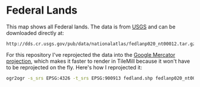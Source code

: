 # Federal Lands
This map shows all Federal lands. The data is from [USGS](http://catalog.data.gov/dataset/usgs-small-scale-dataset-federal-lands-of-the-united-states-200606-shapefile)
and can be downloaded directly at:

```
http://dds.cr.usgs.gov/pub/data/nationalatlas/fedlanp020_nt00012.tar.gz
```

For this repository I've reprojected the data into the [Google Mercator
projection], which makes it faster to render in TileMill because it won't have
to be reprojected on the fly. Here's how I reprojected it:

```sh
ogr2ogr -s_srs EPSG:4326 -t_srs EPSG:900913 fedland.shp fedlanp020_nt00012.shp
```

[Google Mercator projection]: http://spatialreference.org/ref/sr-org/google-projection/
